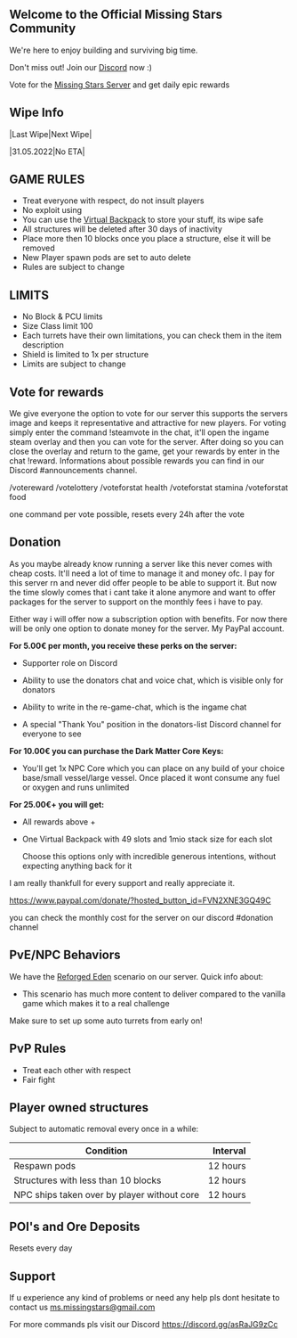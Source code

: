 ## Welcome to the Official Missing Stars Community

We're here to enjoy building and surviving big time.

Don't miss out! Join our [Discord](https://discord.gg/asRaJG9zCc) now :)

Vote for the [Missing Stars Server](https://empyrion-servers.com/server/53641/vote/) and get daily epic rewards

## Wipe Info

|Last Wipe|Next Wipe|

|31.05.2022|No ETA|

## GAME RULES

* Treat everyone with respect, do not insult players
* No exploit using
* You can use the [Virtual Backpack](https://github.com/GitHub-TC/EmpyrionBackpackExtender) to store your stuff, its wipe safe
* All structures will be deleted after 30 days of inactivity
* Place more then 10 blocks once you place a structure, else it will be removed
* New Player spawn pods are set to auto delete
* Rules are subject to change

## LIMITS

* No Block & PCU limits
* Size Class limit 100
* Each turrets have their own limitations, you can check them in the item description
* Shield is limited to 1x per structure
* Limits are subject to change

## Vote for rewards

We give everyone the option to vote for our server this supports the servers image and keeps it representative and attractive for new players.
For voting simply enter the command !steamvote in the chat, it'll open the ingame steam overlay and then you can vote for the server.
After doing so you can close the overlay and return to the game, get your rewards by enter in the chat !reward. Informations about possible rewards
you can find in our Discord #announcements channel.

/votereward
/votelottery
/voteforstat health
/voteforstat stamina
/voteforstat food

one command per vote possible, resets every 24h after the vote

## Donation

As you maybe already know running a server like this never comes with cheap costs. It'll need a lot of time to manage it and money ofc. I pay for this server rn and never did offer people to be able to support it. But now the time slowly comes that i cant take it alone anymore and want to offer packages for the server to support on the monthly fees i have to pay.

Either way i will offer now a subscription option with benefits. For now there will be only one option to donate money for the server. My PayPal account. 

**For 5.00€ per month, you receive these perks on the server:**

* Supporter role on Discord

* Ability to use the donators chat and voice chat, which is visible only for donators

* Ability to write in the re-game-chat, which is the ingame chat

* A special "Thank You" position in the donators-list Discord channel for everyone to see

**For 10.00€ you can purchase the Dark Matter Core Keys:**

* You'll get 1x NPC Core which you can place on any build of your choice base/small vessel/large vessel. Once placed it wont consume any fuel or oxygen and runs unlimited

**For 25.00€+ you will get:**

* All rewards above +

* One Virtual Backpack with 49 slots and 1mio stack size for each slot

  Choose this options only with incredible generous intentions, without expecting anything back for it

I am really thankfull for every support and really appreciate it.

https://www.paypal.com/donate/?hosted_button_id=FVN2XNE3GQ49C

you can check the monthly cost for the server on our discord #donation channel 

## PvE/NPC Behaviors

We have the [Reforged Eden](https://steamcommunity.com/workshop/filedetails/?id=2550354956) scenario on our server.
Quick info about:

* This scenario has much more content to deliver compared to the vanilla game which makes it to a real challenge

Make sure to set up some auto turrets from early on!

## PvP Rules

- Treat each other with respect
- Fair fight

## Player owned structures

Subject to automatic removal every once in a while:

|Condition|Interval|
|---|---:|
|Respawn pods|12 hours|
|Structures with less than 10 blocks|12 hours|
|NPC ships taken over by player without core|12 hours|

## POI's and Ore Deposits

Resets every day

## Support

If u experience any kind of problems or need any help pls dont hesitate to contact us ms.missingstars@gmail.com


For more commands pls visit our Discord https://discord.gg/asRaJG9zCc
